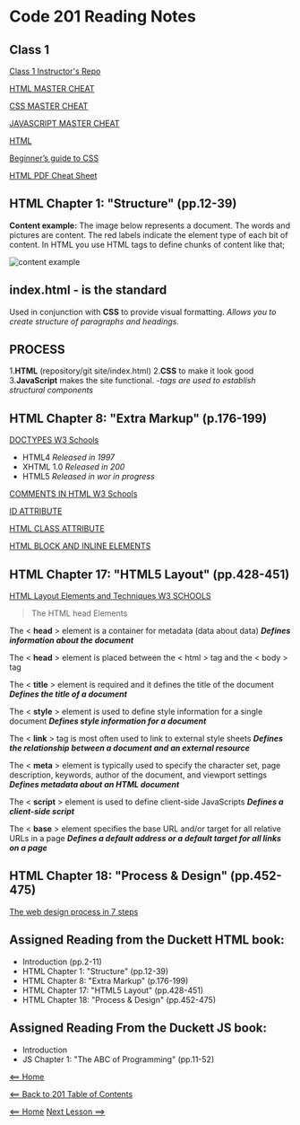# Code 201 Reading Notes

## Class 1 

[Class 1 Instructor's Repo](https://github.com/codefellows/seattle-201n21/tree/master/class-01)


[HTML MASTER CHEAT](https://overapi.com/html)

[CSS MASTER CHEAT](https://overapi.com/css)

[JAVASCRIPT MASTER CHEAT](https://overapi.com/javascript)

[HTML](https://html.spec.whatwg.org/multipage/)

[Beginner’s guide to CSS](https://friendlybit.com/css/beginners-guide-to-css-and-standards/)

[HTML PDF Cheat Sheet](https://overapi.com/static/cs/html-cheat-sheet.pdf)

## HTML Chapter 1: "Structure" (pp.12-39)

**Content example:** The image below represents a document. The words and pictures are content. The red labels indicate the element type of each bit of content. In HTML you use HTML tags to define chunks of content like that;

![content example](https://qph.fs.quoracdn.net/main-qimg-f3435b90460e56ec9d26859394f3ba43.webp)

## index.html - is the standard

Used in conjunction with **CSS** to provide visual formatting. *Allows you to create structure of paragraphs and headings.*

## PROCESS

1.**HTML** (repository/git site/index.html)
2.**CSS** to make it look good
3.**JavaScript** makes the site functional.
-*tags are used to establish structural components*

## HTML Chapter 8: "Extra Markup" (p.176-199)

[DOCTYPES W3 Schools](https://www.w3schools.com/tags/tag_doctype.asp)

+ HTML4 *Released in 1997*
+ XHTML 1.0 *Released in 200*
+ HTML5 *Released in wor in progress*

[COMMENTS IN HTML W3 Schools](https://www.w3schools.com/html/html_comments.asp)

[ID ATTRIBUTE](https://www.w3schools.com/tags/att_global_id.asp)

[HTML CLASS ATTRIBUTE](https://www.w3schools.com/tags/att_class.asp)

[HTML BLOCK AND INLINE ELEMENTS](https://www.w3schools.com/html/html_blocks.asp)

## HTML Chapter 17: "HTML5 Layout" (pp.428-451)

[HTML Layout Elements and Techniques W3 SCHOOLS](https://www.w3schools.com/html/html_layout.asp)

> The HTML head Elements

The < **head** > element is a container for metadata (data about data) ***Defines information about the document***

The < **head** > element is placed between the < html > tag and the < body > tag

The < **title** > element is required and it defines the title of the document ***Defines the title of a document***

The < **style** > element is used to define style information for a single document ***Defines style information for a document***

The < **link** > tag is most often used to link to external style sheets ***Defines the relationship between a document and an external resource***

The < **meta** > element is typically used to specify the character set, page description, keywords, author of the document, and viewport settings ***Defines metadata about an HTML document***

The < **script** > element is used to define client-side JavaScripts ***Defines a client-side script***

The < **base** > element specifies the base URL and/or target for all relative URLs in a page ***Defines a default address or a default target for all links on a page***


## HTML Chapter 18: "Process & Design" (pp.452-475)

[The web design process in 7 steps](https://webflow.com/blog/the-web-design-process-in-7-simple-steps)

## Assigned Reading from the Duckett HTML book:

- Introduction (pp.2-11)
- HTML Chapter 1: "Structure" (pp.12-39)
- HTML Chapter 8: "Extra Markup" (p.176-199)
- HTML Chapter 17: "HTML5 Layout" (pp.428-451)
- HTML Chapter 18: "Process & Design" (pp.452-475)

## Assigned Reading From the Duckett JS book:

- Introduction
- JS Chapter 1: "The ABC of Programming" (pp.11-52)

[<== Home](README.md) 

[<== Back to 201 Table of Contents](code201toc.md)

[<== Home](README.md) [Next Lesson ==> ](class-02.md)

